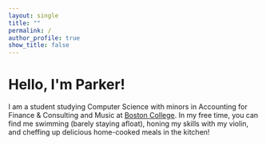 ```yaml
---
layout: single
title: ""
permalink: /
author_profile: true
show_title: false
---
```


# Hello, I'm Parker!

I am a student studying Computer Science with minors in Accounting for Finance & Consulting and Music at [Boston College][bc]. In my free time, you can find me swimming (barely staying afloat), honing my skills with my violin, and cheffing up delicious home-cooked meals in the kitchen!


<!-- add intro/bio here -->

<!-- add company/business/school hyperlinks here -->
[bc]:   https://www.bc.edu/
<!-- [company]:    "url"
[company]:    "url"
[company]:    "url" -->